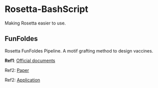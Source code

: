 # Rosetta-BashScript
Making Rosetta easier to use.

FunFoldes
---
Rosetta FunFoldes Pipeline. A motif grafting method to design vaccines.

**Ref1**: [Official documents](https://new.rosettacommons.org/docs/latest/scripting_documentation/RosettaScripts/composite_protocols/fold_from_loops/RunningFunFolDes)

Ref2: [Paper](https://journals.plos.org/ploscompbiol/article?id=10.1371/journal.pcbi.1006623)

Ref2: [Application](https://science.sciencemag.org/content/368/6492/eaay5051.full)

